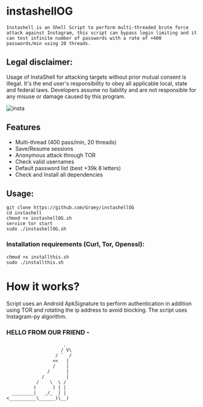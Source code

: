 # instashellOG

```
Instashell is an Shell Script to perform multi-threaded brute force attack against Instagram, this script can bypass login limiting and it can test infinite number of passwords with a rate of +400 passwords/min using 20 threads.
```

## Legal disclaimer:
Usage of InstaShell for attacking targets without prior mutual consent is illegal. It's the end user's responsibility to obey all applicable local, state and federal laws. Developers assume no liability and are not responsible for any misuse or damage caused by this program.

![insta](https://github.com/Graey/instashellOG/blob/main/screenshot.png)

## Features
- Multi-thread (400 pass/min, 20 threads)
- Save/Resume sessions
- Anonymous attack through TOR
- Check valid usernames
- Default password list (best +39k 8 letters)
- Check and Install all dependencies

## Usage:
```
git clone https://github.com/Graey/instashellOG
cd instashell
chmod +x instashellOG.sh
service tor start
sudo ./instashellOG.sh

```

### Installation requirements (Curl, Tor, Openssl):

```
chmod +x installthis.sh
sudo ./installthis.sh
```
# How it works?

Script uses an Android ApkSignature to perform authentication in addition using TOR and rotating the ip address to avoid blocking. 
The script uses Instagram-py algorithm.

### HELLO FROM OUR FRIEND -  


```
                     .
                    / V\
                  / `  /
                 <<   |
                 /    |
               /      |
             /        |
           /    \  \ /
          (      ) | |
  ________|   _/_  | |
<__________\______)\__)
```
